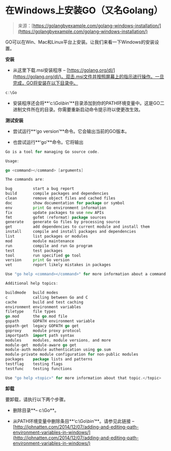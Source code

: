 <!--yml

类别：未分类

日期：2024-10-13 06:11:42

-->

# 在Windows上安装GO（又名Golang）

> 来源：[https://golangbyexample.com/golang-windows-installation/](https://golangbyexample.com/golang-windows-installation/)

GO可以在Win、Mac和Linux平台上安装。让我们来看一下Windows的安装设置。

**安装**

+   从这里下载.msi安装程序 – [https://golang.org/dl/](https://golang.org/dl/)。双击.msi文件并按照屏幕上的指示进行操作。一旦完成，GO将安装在以下目录中。

```go
c:\Go
```

+   安装程序还会将**‘c:\Go\bin’**目录添加到你的PATH环境变量中。这是GO二进制文件所在的目录。你需要重新启动命令提示符以使更改生效。

**测试安装**

+   尝试运行**‘go version’**命令。它会输出当前的GO版本。

+   也尝试运行**‘go’**命令。它将输出

```go
Go is a tool for managing Go source code.

Usage:

go <command></command> [arguments]

The commands are:

bug         start a bug report
build       compile packages and dependencies
clean       remove object files and cached files
doc         show documentation for package or symbol
env         print Go environment information
fix         update packages to use new APIs
fmt         gofmt (reformat) package sources
generate    generate Go files by processing source
get         add dependencies to current module and install them
install     compile and install packages and dependencies
list        list packages or modules
mod         module maintenance
run         compile and run Go program
test        test packages
tool        run specified go tool
version     print Go version
vet         report likely mistakes in packages

Use "go help <command></command>" for more information about a command.

Additional help topics:

buildmode   build modes
c           calling between Go and C
cache       build and test caching
environment environment variables
filetype    file types
go.mod      the go.mod file
gopath      GOPATH environment variable
gopath-get  legacy GOPATH go get
goproxy     module proxy protocol
importpath  import path syntax
modules     modules, module versions, and more
module-get  module-aware go get
module-auth module authentication using go.sum
module-private module configuration for non-public modules
packages    package lists and patterns
testflag    testing flags
testfunc    testing functions

Use "go help <topic>" for more information about that topic.</topic>
```

**卸载**

要卸载，请执行以下两个步骤。

+   删除目录**– c:\Go**。

+   从PATH环境变量中删除条目**‘c:\Go\bin’**。请参见此链接 – [http://johnatten.com/2014/12/07/adding-and-editing-path-environment-variables-in-windows/](http://johnatten.com/2014/12/07/adding-and-editing-path-environment-variables-in-windows/)
